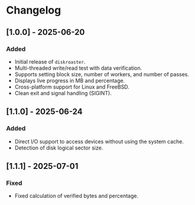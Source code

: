 # Changelog

## [1.0.0] - 2025-06-20
### Added
- Initial release of `diskroaster`.
- Multi-threaded write/read test with data verification.
- Supports setting block size, number of workers, and number of passes.
- Displays live progress in MB and percentage.
- Cross-platform support for Linux and FreeBSD.
- Clean exit and signal handling (SIGINT).

## [1.1.0] - 2025-06-24
### Added
- Direct I/O support to access devices without using the system cache.
- Detection of disk logical sector size.

## [1.1.1] - 2025-07-01
### Fixed
- Fixed calculation of verified bytes and percentage.
